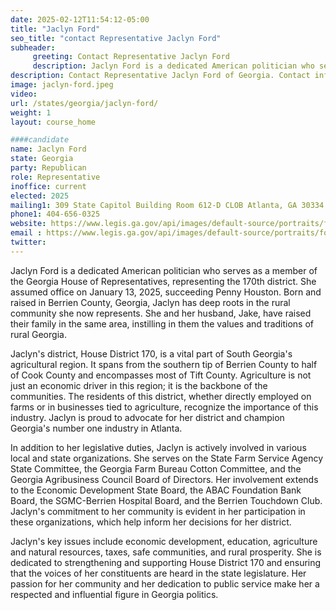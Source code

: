 ```yaml
---
date: 2025-02-12T11:54:12-05:00
title: "Jaclyn Ford"
seo_title: "contact Representative Jaclyn Ford"
subheader:
     greeting: Contact Representative Jaclyn Ford
     description: Jaclyn Ford is a dedicated American politician who serves as a member of the Georgia House of Representatives, representing the 170th district. She assumed office on January 13, 2025, succeeding Penny Houston.
description: Contact Representative Jaclyn Ford of Georgia. Contact information for Jaclyn Ford includes email address, phone number, and mailing address.
image: jaclyn-ford.jpeg
video:
url: /states/georgia/jaclyn-ford/
weight: 1
layout: course_home

####candidate
name: Jaclyn Ford
state: Georgia
party: Republican
role: Representative
inoffice: current
elected: 2025
mailing1: 309 State Capitol Building Room 612-D CLOB Atlanta, GA 30334
phone1: 404-656-0325
website: https://www.legis.ga.gov/api/images/default-source/portraits/ford-jaclyn-5085.jpg/
email : https://www.legis.ga.gov/api/images/default-source/portraits/ford-jaclyn-5085.jpg/
twitter: 
---
```

Jaclyn Ford is a dedicated American politician who serves as a member of the Georgia House of Representatives, representing the 170th district. She assumed office on January 13, 2025, succeeding Penny Houston. Born and raised in Berrien County, Georgia, Jaclyn has deep roots in the rural community she now represents. She and her husband, Jake, have raised their family in the same area, instilling in them the values and traditions of rural Georgia.

Jaclyn's district, House District 170, is a vital part of South Georgia's agricultural region. It spans from the southern tip of Berrien County to half of Cook County and encompasses most of Tift County. Agriculture is not just an economic driver in this region; it is the backbone of the communities. The residents of this district, whether directly employed on farms or in businesses tied to agriculture, recognize the importance of this industry. Jaclyn is proud to advocate for her district and champion Georgia's number one industry in Atlanta.

In addition to her legislative duties, Jaclyn is actively involved in various local and state organizations. She serves on the State Farm Service Agency State Committee, the Georgia Farm Bureau Cotton Committee, and the Georgia Agribusiness Council Board of Directors. Her involvement extends to the Economic Development State Board, the ABAC Foundation Bank Board, the SGMC-Berrien Hospital Board, and the Berrien Touchdown Club. Jaclyn's commitment to her community is evident in her participation in these organizations, which help inform her decisions for her district.

Jaclyn's key issues include economic development, education, agriculture and natural resources, taxes, safe communities, and rural prosperity. She is dedicated to strengthening and supporting House District 170 and ensuring that the voices of her constituents are heard in the state legislature. Her passion for her community and her dedication to public service make her a respected and influential figure in Georgia politics.
